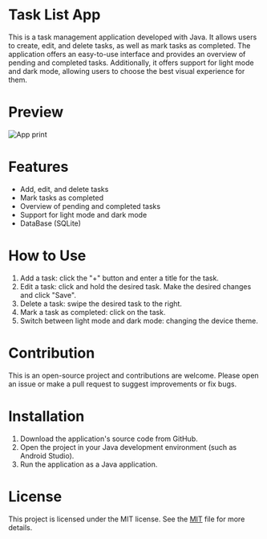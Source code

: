 # Task List App
This is a task management application developed with Java. It allows users to create, edit, and delete tasks, as well as mark tasks as completed. The application offers an easy-to-use interface and provides an overview of pending and completed tasks. Additionally, it offers support for light mode and dark mode, allowing users to choose the best visual experience for them.

# Preview
![App print](https://prnt.sc/JEbXcZLHrEe7)

# Features
- Add, edit, and delete tasks
- Mark tasks as completed
- Overview of pending and completed tasks
- Support for light mode and dark mode
- DataBase (SQLite)

# How to Use
1. Add a task: click the "+" button and enter a title for the task.
2. Edit a task: click and hold the desired task. Make the desired changes and click "Save".
3. Delete a task: swipe the desired task to the right.
4. Mark a task as completed: click on the task.
6. Switch between light mode and dark mode: changing the device theme.

# Contribution
This is an open-source project and contributions are welcome. Please open an issue or make a pull request to suggest improvements or fix bugs.

# Installation
1. Download the application's source code from GitHub.
2. Open the project in your Java development environment (such as Android Studio).
3. Run the application as a Java application.

# License
This project is licensed under the MIT license. See the [MIT](https://choosealicense.com/licenses/mit/) file for more details.